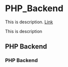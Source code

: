 # PHP_Backend
This is description. [Link](www.google.com)

This is description

## PHP Backend

### PHP Backend

